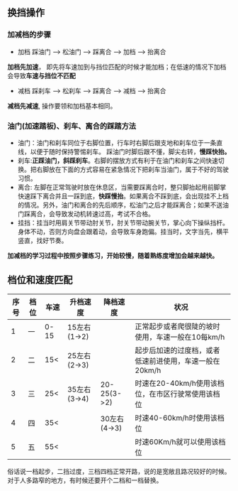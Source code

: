 ## 换挡操作

### 加减档的步骤

- 加档
踩油门 --> 松油门 --> 踩离合 --> 加档 --> 抬离合

**加档先加速**， 即先将车速加到与挡位匹配的时候才能加档；在低速的情况下加档会导致**车速与挡位不匹配**

- 减档
踩刹车 --> 松刹车 --> 踩离合 --> 减档 --> 抬离合

**减档先减速**, 操作要领和加档基本相同。

### 油门(加速踏板)、刹车、离合的踩踏方法

- 油门：油门和刹车同位于右脚位置，行车时右脚后跟支地和刹车位于一条直线，以便于随时保持警惕刹车。
踩油门时脚后跟不懂，脚尖右转，**慢踩快抬。**
- 刹车:**正踩油门，斜踩刹车**。右脚的摆放方式有利于在油门和刹车之间快速切换。把右脚放在下面的方式容易在紧急情况下把刹车当油门，属于不好的驾驶习惯。
- 离合: 左脚在正常驾驶时放在休息区，当需要踩离合时，整只脚抬起用前脚掌快速踩下离合并且一踩到底，**快踩慢抬**。如果离合不踩到底，会出现挂不上档的情况。另外，油门和离合的先后顺序，松油门之后才能踩离合；如果不送油门踩离合，会导致发动机转速过高，考试不合格。
- 挂挡：挂当时用肩关节带动肘关节，肘关节带动腕关节，掌心向下操纵挡杆。身体不动，否则方向盘会跟着动，会导致车身跑偏。挂当时，文字当先，横平竖直，找好节奏。

**加减档的学习过程中按照步骤练习，开始较慢，随着熟练度增加会越来越快。**

## 档位和速度匹配

|序号|档位|车速|升档速度|降档速度|状况|
|-|-|-|-|-|-|
|1|一|0-15|15左右(1->2)||正常起步或者爬很陡的坡时使用，车速一般在10每km/h|
|2|二|15<|25左右(2->3)||起步后加速的过度档，或者低速前进使用，车速一般在20km/h|
|3|三|25<|35左右(3->4)|20-25(3->2)|时速在20-40km/h使用该档位，在市区行驶常使用该档位|
|4|四|35<||30左右(4->3)|时速40-60km/h时使用该档位|
|5|五|55<|||时速60Km/h就可以使用该档位|

俗话说一档起步，二挡过度，三档四档正常开路，说的是宽敞且路况较好的时候。对于人多路窄的地方，有时候还要开个二档和一档替换。


